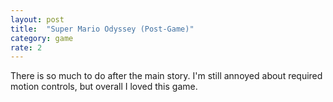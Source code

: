 ```yaml
---
layout: post
title:  "Super Mario Odyssey (Post-Game)"
category: game
rate: 2
---
```


There is so much to do after the main story. I'm still annoyed about required motion controls, but overall I loved this game.